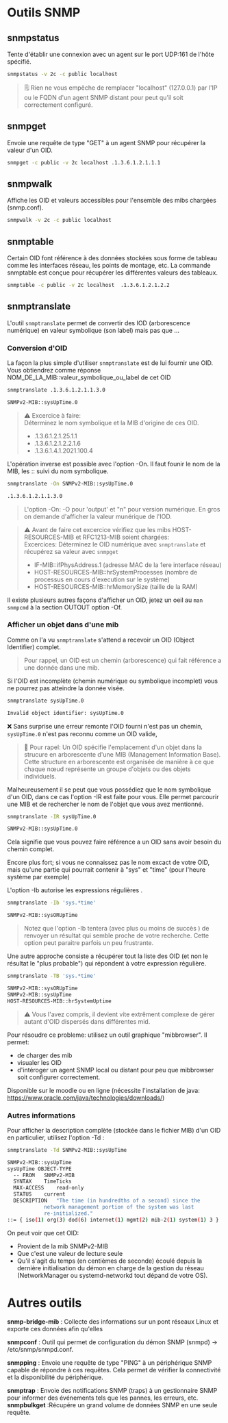 # Outils SNMP
## snmpstatus
Tente d'établir une connexion avec un agent sur le port UDP:161 de l'hôte spécifié.
``` bash  
snmpstatus -v 2c -c public localhost
```
> 🗒️ Rien ne vous empêche de remplacer "localhost" (127.0.0.1) par l'IP ou le FQDN d'un agent SNMP distant pour peut qu'il soit correctement configuré.

## snmpget
Envoie une requête de type "GET" à un agent SNMP pour récupérer la valeur d'un OID.
``` bash  
snmpget -c public -v 2c localhost .1.3.6.1.2.1.1.1
```

## snmpwalk
Affiche les OID et valeurs accessibles pour l'ensemble des mibs chargées (snmp.conf).
``` bash
snmpwalk -v 2c -c public localhost
```
 ## snmptable
 Certain OID font référence à des données stockées sous forme de tableau comme les interfaces réseau, les points de montage, etc. La commande snmptable est conçue pour récupérer les différentes valeurs des tableaux.
``` bash  
snmptable -c public -v 2c localhost  .1.3.6.1.2.1.2.2
```
## snmptranslate
L'outil `snmptranslate` permet de convertir des IOD (arborescence numérique) en valeur symbolique (son label) mais pas que ...
### Conversion d'OID
La façon la plus simple d'utiliser `snmptranslate` est de lui fournir une OID. Vous obtiendrez comme réponse NOM_DE_LA_MIB::valeur_symbolique_ou_label de cet OID

``` bash  
snmptranslate .1.3.6.1.2.1.1.3.0

SNMPv2-MIB::sysUpTime.0
```
> :warning: Excercice à faire:  
> Déterminez le nom symbolique et la MIB d'origine de ces OID.
> - .1.3.6.1.2.1.25.1.1  
> - .1.3.6.1.2.1.2.2.1.6  
> - .1.3.6.1.4.1.2021.100.4

L'opération inverse est possible avec l'option -On. Il faut founir le nom de la MIB, les :: suivi du nom symbolique.
``` bash
snmptranslate -On SNMPv2-MIB::sysUpTime.0

.1.3.6.1.2.1.1.3.0
```
> L'option -On: -O pour 'output' et "n" pour version numérique. En gros on demande d'afficher la valeur munérique de l'IOD.

> :warning: Avant de faire cet excercice vérifiez que les mibs HOST-RESOURCES-MIB et RFC1213-MIB soient chargées:  
> Excercices: Déterminez le OID numérique avec `snmptranslate` et récupérez sa valeur avec `snmpget`
> - IF-MIB::ifPhysAddress.1 (adresse MAC de la 1ere interface réseau)
> - HOST-RESOURCES-MIB::hrSystemProcesses  (nombre de processus en cours d'execution sur le système)
> - HOST-RESOURCES-MIB::hrMemorySize (taille de la RAM)

Il existe plusieurs autres façons d'afficher un OID, jetez un oeil au `man snmpcmd` à la section OUTOUT option -Of.

### Afficher un objet dans d'une mib
Comme on l'a vu `snmptranslate` s'attend a recevoir un OID (Object Identifier) complet.
> Pour rappel, un OID est un chemin (arborescence) qui fait référence a une donnée dans une mib.

Si l'OID est incomplète (chemin numérique ou symbolique incomplet) vous ne pourrez pas atteindre la donnée visée.

``` bash
snmptranslate sysUpTime.0

Invalid object identifier: sysUpTime.0
```
:x: Sans surprise  une erreur remonte l'OID fourni n'est pas un chemin, `sysUpTime.0` n'est pas reconnu comme un OID valide,

> :memo: Pour rapel: Un OID spécifie l'emplacement d'un objet dans la strucure en arborescente d'une MIB (Management Information Base). Cette structure en arborescente est organisée de manière à ce que chaque nœud représente un groupe d'objets ou des objets individuels.

Malheureusement il se peut que vous possédiez que le nom symbolique d'un OID, dans ce cas l'option -IR est faite pour vous.
Elle permet parcourir une MIB et de rechercher le nom de l'objet que vous avez mentionné.

``` bash
snmptranslate -IR sysUpTime.0

SNMPv2-MIB::sysUpTime.0
```
Cela signifie que vous pouvez faire référence a un OID sans avoir besoin du chemin complet.

Encore plus fort; si vous ne connaissez pas le nom excact de votre OID, mais qu'une partie qui pourrait contenir à "sys" et "time" (pour l'heure système par exemple)

L'option -Ib autorise les expressions régulières .
``` bash
snmptranslate -Ib 'sys.*time'

SNMPv2-MIB::sysORUpTime
```
> Notez que l'option -Ib tentera (avec plus ou moins de succès ) de renvoyer un résultat qui semble proche de votre recherche. Cette option peut paraitre parfois un peu frustrante.

Une autre approche consiste a récupérer tout la liste des OID (et non le résultat le "plus probable") qui répondent à votre expression régulière.

``` bash
snmptranslate -TB 'sys.*time'

SNMPv2-MIB::sysORUpTime
SNMPv2-MIB::sysUpTime
HOST-RESOURCES-MIB::hrSystemUptime
```
> :warning: Vous l'avez compris, il devient vite extrêment complexe de gérer autant d'OID dispersés dans différentes mid.

Pour résoudre ce probleme: utilisez un outil graphique  "mibbrowser". Il permet:
 - de charger des mib
 - visualer les OID
 - d'intéroger un agent SNMP local ou distant pour peu que mibbrowser soit configurer correctement.
   
Disponible sur le moodle ou en ligne (nécessite l'installation de java: https://www.oracle.com/java/technologies/downloads/)

### Autres informations
Pour afficher la description complète (stockée dans le fichier MIB) d'un OID en particulier, utilisez l'option -Td :
``` bash
snmptranslate -Td SNMPv2-MIB::sysUpTime

SNMPv2-MIB::sysUpTime
sysUpTime OBJECT-TYPE
  -- FROM	SNMPv2-MIB
  SYNTAX	TimeTicks
  MAX-ACCESS	read-only
  STATUS	current
  DESCRIPTION	"The time (in hundredths of a second) since the
            network management portion of the system was last
            re-initialized."
::= { iso(1) org(3) dod(6) internet(1) mgmt(2) mib-2(1) system(1) 3 }
```
On peut voir que cet OID:
 - Provient de la mib SNMPv2-MIB
 - Que c'est une valeur de lecture seule
 - Qu'il s'agit du temps (en centièmes de seconde) écoulé depuis la dernière initialisation du démon en charge de la gestion du réseau (NetworkManager ou systemd-networkd tout dépand de votre OS).

# Autres outils
**snmp-bridge-mib** : Collecte des informations sur un pont réseaux Linux et exporte ces données afin qu'elles 

**snmpconf** : Outil qui permet de configuration du démon SNMP (snmpd) -> /etc/snmp/snmpd.conf.  

**snmpping** : Envoie une requête de type "PING" à un périphérique SNMP capable de répondre à ces requêtes. Cela permet de vérifier la connectivité et la disponibilité du périphérique.  


**snmptrap** : Envoie des notifications SNMP (traps) à un gestionnaire SNMP pour informer des événements tels que les pannes, les erreurs, etc.  
**snmpbulkget** :Récupére un grand volume de données SNMP en une seule requête.  



